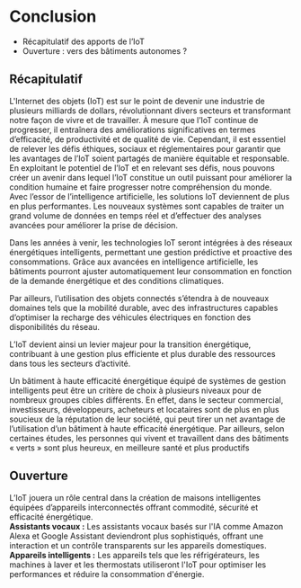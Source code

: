# Conclusion
- Récapitulatif des apports de l’IoT  
- Ouverture : vers des bâtiments autonomes ?  

## Récapitulatif 
L'Internet des objets (IoT) est sur le point de devenir une industrie de plusieurs milliards de dollars, révolutionnant divers secteurs et transformant notre façon de vivre et de travailler. À mesure que l’IoT continue de progresser, il entraînera des améliorations significatives en termes d’efficacité, de productivité et de qualité de vie. Cependant, il est essentiel de relever les défis éthiques, sociaux et réglementaires pour garantir que les avantages de l’IoT soient partagés de manière équitable et responsable. En exploitant le potentiel de l’IoT et en relevant ses défis, nous pouvons créer un avenir dans lequel l’IoT constitue un outil puissant pour améliorer la condition humaine et faire progresser notre compréhension du monde.  
Avec l’essor de l’intelligence artificielle, les solutions IoT deviennent de plus en plus performantes. Les nouveaux systèmes sont capables de traiter un grand volume de données en temps réel et d’effectuer des analyses avancées pour améliorer la prise de décision.  

Dans les années à venir, les technologies IoT seront intégrées à des réseaux énergétiques intelligents, permettant une gestion prédictive et proactive des consommations. Grâce aux avancées en intelligence artificielle, les bâtiments pourront ajuster automatiquement leur consommation en fonction de la demande énergétique et des conditions climatiques.

Par ailleurs, l’utilisation des objets connectés s’étendra à de nouveaux domaines tels que la mobilité durable, avec des infrastructures capables d’optimiser la recharge des véhicules électriques en fonction des disponibilités du réseau.

L’IoT devient ainsi un levier majeur pour la transition énergétique, contribuant à une gestion plus efficiente et plus durable des ressources dans tous les secteurs d’activité.

Un bâtiment à haute efficacité énergétique équipé de
systèmes de gestion intelligents peut être un critère de
choix à plusieurs niveaux pour de nombreux groupes
cibles différents. En effet, dans le secteur commercial,
investisseurs, développeurs, acheteurs et locataires sont
de plus en plus soucieux de la réputation de leur société,
qui peut tirer un net avantage de l’utilisation d’un bâtiment
à haute efficacité énergétique. Par ailleurs, selon certaines
études, les personnes qui vivent et travaillent dans des
bâtiments « verts » sont plus heureux, en meilleure santé
et plus productifs

## Ouverture
L’IoT jouera un rôle central dans la création de maisons intelligentes équipées d’appareils interconnectés offrant commodité, sécurité et efficacité énergétique.  
**Assistants vocaux :** Les assistants vocaux basés sur l'IA comme Amazon Alexa et Google Assistant deviendront plus sophistiqués, offrant une interaction et un contrôle transparents sur les appareils domestiques.  
**Appareils intelligents :** Les appareils tels que les réfrigérateurs, les machines à laver et les thermostats utiliseront l'IoT pour optimiser les performances et réduire la consommation d'énergie.  
